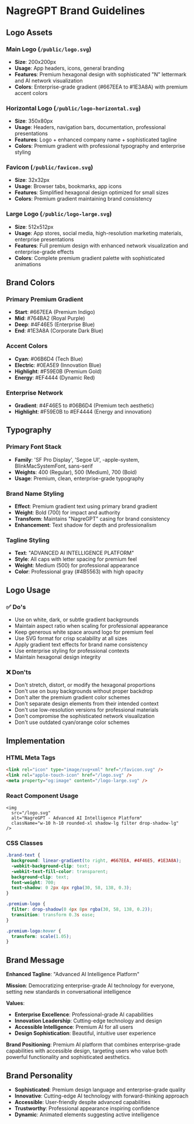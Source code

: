 # NagreGPT Brand Guidelines

## Logo Assets

### Main Logo (`/public/logo.svg`)
- **Size**: 200x200px
- **Usage**: App headers, icons, general branding
- **Features**: Premium hexagonal design with sophisticated "N" lettermark and AI network visualization
- **Colors**: Enterprise-grade gradient (#667EEA to #1E3A8A) with premium accent colors

### Horizontal Logo (`/public/logo-horizontal.svg`)
- **Size**: 350x80px  
- **Usage**: Headers, navigation bars, documentation, professional presentations
- **Features**: Logo + enhanced company name + sophisticated tagline
- **Colors**: Premium gradient with professional typography and enterprise styling

### Favicon (`/public/favicon.svg`)
- **Size**: 32x32px
- **Usage**: Browser tabs, bookmarks, app icons
- **Features**: Simplified hexagonal design optimized for small sizes
- **Colors**: Premium gradient maintaining brand consistency

### Large Logo (`/public/logo-large.svg`)
- **Size**: 512x512px
- **Usage**: App stores, social media, high-resolution marketing materials, enterprise presentations
- **Features**: Full premium design with enhanced network visualization and enterprise-grade effects
- **Colors**: Complete premium gradient palette with sophisticated animations

## Brand Colors

### Primary Premium Gradient
- **Start**: #667EEA (Premium Indigo)
- **Mid**: #764BA2 (Royal Purple)
- **Deep**: #4F46E5 (Enterprise Blue)
- **End**: #1E3A8A (Corporate Dark Blue)

### Accent Colors
- **Cyan**: #06B6D4 (Tech Blue)
- **Electric**: #0EA5E9 (Innovation Blue)
- **Highlight**: #F59E0B (Premium Gold)
- **Energy**: #EF4444 (Dynamic Red)

### Enterprise Network
- **Gradient**: #4F46E5 to #06B6D4 (Premium tech aesthetic)
- **Highlight**: #F59E0B to #EF4444 (Energy and innovation)

## Typography

### Primary Font Stack
- **Family**: 'SF Pro Display', 'Segoe UI', -apple-system, BlinkMacSystemFont, sans-serif
- **Weights**: 400 (Regular), 500 (Medium), 700 (Bold)
- **Usage**: Premium, clean, enterprise-grade typography

### Brand Name Styling
- **Effect**: Premium gradient text using primary brand gradient
- **Weight**: Bold (700) for impact and authority
- **Transform**: Maintains "NagreGPT" casing for brand consistency
- **Enhancement**: Text shadow for depth and professionalism

### Tagline Styling
- **Text**: "ADVANCED AI INTELLIGENCE PLATFORM"
- **Style**: All caps with letter spacing for premium feel
- **Weight**: Medium (500) for professional appearance
- **Color**: Professional gray (#4B5563) with high opacity

## Logo Usage

### ✅ Do's
- Use on white, dark, or subtle gradient backgrounds
- Maintain aspect ratio when scaling for professional appearance
- Keep generous white space around logo for premium feel
- Use SVG format for crisp scalability at all sizes
- Apply gradient text effects for brand name consistency
- Use enterprise styling for professional contexts
- Maintain hexagonal design integrity

### ❌ Don'ts
- Don't stretch, distort, or modify the hexagonal proportions
- Don't use on busy backgrounds without proper backdrop
- Don't alter the premium gradient color schemes
- Don't separate design elements from their intended context
- Don't use low-resolution versions for professional materials
- Don't compromise the sophisticated network visualization
- Don't use outdated cyan/orange color schemes

## Implementation

### HTML Meta Tags
```html
<link rel="icon" type="image/svg+xml" href="/favicon.svg" />
<link rel="apple-touch-icon" href="/logo.svg" />
<meta property="og:image" content="/logo-large.svg" />
```

### React Component Usage
```tsx
<img 
  src="/logo.svg" 
  alt="NagreGPT - Advanced AI Intelligence Platform" 
  className="w-10 h-10 rounded-xl shadow-lg filter drop-shadow-lg"
/>
```

### CSS Classes
```css
.brand-text {
  background: linear-gradient(to right, #667EEA, #4F46E5, #1E3A8A);
  -webkit-background-clip: text;
  -webkit-text-fill-color: transparent;
  background-clip: text;
  font-weight: 700;
  text-shadow: 0 2px 4px rgba(30, 58, 138, 0.3);
}

.premium-logo {
  filter: drop-shadow(0 4px 8px rgba(30, 58, 138, 0.2));
  transition: transform 0.3s ease;
}

.premium-logo:hover {
  transform: scale(1.05);
}
```

## Brand Message

**Enhanced Tagline**: "Advanced AI Intelligence Platform"

**Mission**: Democratizing enterprise-grade AI technology for everyone, setting new standards in conversational intelligence

**Values**: 
- **Enterprise Excellence**: Professional-grade AI capabilities
- **Innovation Leadership**: Cutting-edge technology and design
- **Accessible Intelligence**: Premium AI for all users
- **Design Sophistication**: Beautiful, intuitive user experience

**Brand Positioning**: Premium AI platform that combines enterprise-grade capabilities with accessible design, targeting users who value both powerful functionality and sophisticated aesthetics.

## Brand Personality

- **Sophisticated**: Premium design language and enterprise-grade quality
- **Innovative**: Cutting-edge AI technology with forward-thinking approach
- **Accessible**: User-friendly despite advanced capabilities
- **Trustworthy**: Professional appearance inspiring confidence
- **Dynamic**: Animated elements suggesting active intelligence
